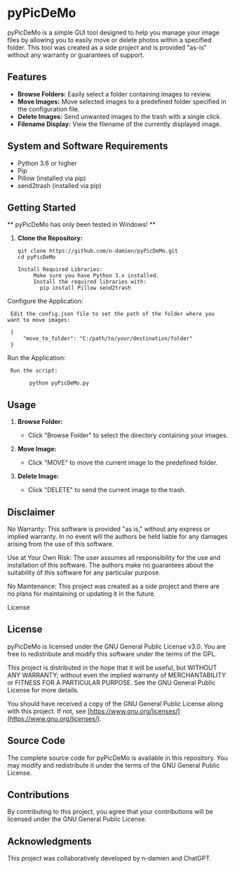 # pyPicDeMo
pyPicDeMo is a simple GUI tool designed to help you manage your image files by allowing you to easily move or delete photos within a specified folder. This tool was created as a side project and is provided "as-is" without any warranty or guarantees of support.

## Features

- **Browse Folders:** Easily select a folder containing images to review.
- **Move Images:** Move selected images to a predefined folder specified in the configuration file.
- **Delete Images:** Send unwanted images to the trash with a single click.
- **Filename Display:** View the filename of the currently displayed image.

## System and Software Requirements
- Python 3.6 or higher
- Pip
- Pillow (installed via pip)
- send2trash (installed via pip)

## Getting Started

** pyPicDeMo has only been tested in Windows! **

1. **Clone the Repository:**
   ```
   git clone https://github.com/n-damien/pyPicDeMo.git
   cd pyPicDeMo

   Install Required Libraries:
        Make sure you have Python 3.x installed.
        Install the required libraries with:
          pip install Pillow send2trash
   ```

Configure the Application:

   ```
    Edit the config.json file to set the path of the folder where you want to move images:

    {
        "move_to_folder": "C:/path/to/your/destination/folder"
    }
   ```

Run the Application:

   ```
    Run the script:

          python pyPicDeMo.py

   ```

## Usage

1. **Browse Folder:**
   - Click "Browse Folder" to select the directory containing your images.

2. **Move Image:**
   - Click "MOVE" to move the current image to the predefined folder.

3. **Delete Image:**
   - Click "DELETE" to send the current image to the trash.

## Disclaimer

No Warranty: This software is provided "as is," without any express or implied warranty. In no event will the authors be held liable for any damages arising from the use of this software.

Use at Your Own Risk: The user assumes all responsibility for the use and installation of this software. The authors make no guarantees about the suitability of this software for any particular purpose.

No Maintenance: This project was created as a side project and there are no plans for maintaining or updating it in the future.

License

## License

pyPicDeMo is licensed under the GNU General Public License v3.0. You are free to redistribute and modify this software under the terms of the GPL.

This project is distributed in the hope that it will be useful, but WITHOUT ANY WARRANTY; without even the implied warranty of MERCHANTABILITY or FITNESS FOR A PARTICULAR PURPOSE. See the GNU General Public License for more details.

You should have received a copy of the GNU General Public License along with this project. If not, see [https://www.gnu.org/licenses/](https://www.gnu.org/licenses/).

## Source Code

The complete source code for pyPicDeMo is available in this repository. You may modify and redistribute it under the terms of the GNU General Public License.

## Contributions

By contributing to this project, you agree that your contributions will be licensed under the GNU General Public License.

## Acknowledgments

This project was collaboratively developed by n-damien and ChatGPT.

